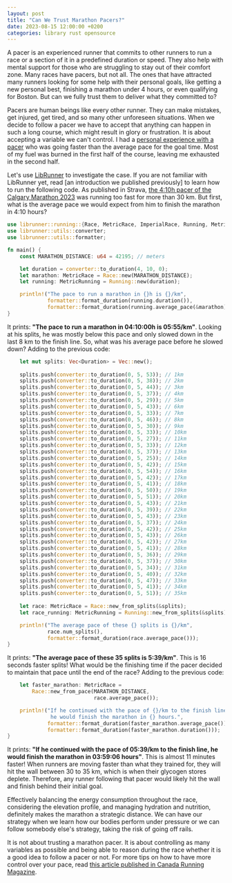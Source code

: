```yaml
---
layout: post
title: "Can We Trust Marathon Pacers?"
date: 2023-08-15 12:00:00 +0200
categories: library rust opensource
---
```


A pacer is an experienced runner that commits to other runners to run a race or a section of it in a predefined duration or speed. They also help with mental support for those who are struggling to stay out of their comfort zone. Many races have pacers, but not all. The ones that have attracted many runners looking for some help with their personal goals, like getting a new personal best, finishing a marathon under 4 hours, or even qualifying for Boston. But can we fully trust them to deliver what they committed to?

<!-- more -->

Pacers are human beings like every other runner. They can make mistakes, get injured, get tired, and so many other unforeseen situations. When we decide to follow a pacer we have to accept that anything can happen in such a long course, which might result in glory or frustration. It is about accepting a variable we can't control. I had a [personal experience with a pacer](https://www.hildeberto.com/sports/2023/05/calgary-marathon.html) who was going faster than the average pace for the goal time. Most of my fuel was burned in the first half of the course, leaving me exhausted in the second half.

Let's use [LibRunner](https://crates.io/crates/librunner) to investigate the case. If you are not familiar with LibRunner yet, read [an introduction we published previously] to learn how to run the following code. As published in Strava, [the 4:10h pacer of the Calgary Marathon 2023](https://www.strava.com/activities/9159132215/overview) was running too fast for more than 30 km. But first, what is the average pace we would expect from him to finish the marathon in 4:10 hours?

```rust
use librunner::running::{Race, MetricRace, ImperialRace, Running, MetricRunning, ImperialRunning};
use librunner::utils::converter;
use librunner::utils::formatter;

fn main() {
    const MARATHON_DISTANCE: u64 = 42195; // meters

    let duration = converter::to_duration(4, 10, 0);
    let marathon: MetricRace = Race::new(MARATHON_DISTANCE);
    let running: MetricRunning = Running::new(duration);

    println!("The pace to run a marathon in {}h is {}/km", 
             formatter::format_duration(running.duration()), 
             formatter::format_duration(running.average_pace(&marathon)));
}
```
It prints: **"The pace to run a marathon in 04:10:00h is 05:55/km"**. Looking at his splits, he was mostly below this pace and only slowed down in the last 8 km to the finish line. So, what was his average pace before he slowed down? Adding to the previous code:

```rust
    let mut splits: Vec<Duration> = Vec::new();
    
    splits.push(converter::to_duration(0, 5, 53)); // 1km
    splits.push(converter::to_duration(0, 5, 38)); // 2km
    splits.push(converter::to_duration(0, 5, 44)); // 3km
    splits.push(converter::to_duration(0, 5, 37)); // 4km
    splits.push(converter::to_duration(0, 5, 29)); // 5km
    splits.push(converter::to_duration(0, 5, 43)); // 6km
    splits.push(converter::to_duration(0, 5, 33)); // 7km
    splits.push(converter::to_duration(0, 5, 46)); // 8km
    splits.push(converter::to_duration(0, 5, 30)); // 9km
    splits.push(converter::to_duration(0, 5, 33)); // 10km
    splits.push(converter::to_duration(0, 5, 27)); // 11km
    splits.push(converter::to_duration(0, 5, 33)); // 12km
    splits.push(converter::to_duration(0, 5, 37)); // 13km
    splits.push(converter::to_duration(0, 5, 25)); // 14km
    splits.push(converter::to_duration(0, 5, 42)); // 15km
    splits.push(converter::to_duration(0, 5, 54)); // 16km
    splits.push(converter::to_duration(0, 5, 42)); // 17km
    splits.push(converter::to_duration(0, 5, 41)); // 18km
    splits.push(converter::to_duration(0, 5, 50)); // 19km
    splits.push(converter::to_duration(0, 5, 51)); // 20km
    splits.push(converter::to_duration(0, 5, 43)); // 21km
    splits.push(converter::to_duration(0, 5, 39)); // 22km
    splits.push(converter::to_duration(0, 5, 43)); // 23km
    splits.push(converter::to_duration(0, 5, 37)); // 24km
    splits.push(converter::to_duration(0, 5, 42)); // 25km
    splits.push(converter::to_duration(0, 5, 43)); // 26km
    splits.push(converter::to_duration(0, 5, 42)); // 27km
    splits.push(converter::to_duration(0, 5, 41)); // 28km
    splits.push(converter::to_duration(0, 5, 36)); // 29km
    splits.push(converter::to_duration(0, 5, 37)); // 30km
    splits.push(converter::to_duration(0, 5, 34)); // 31km
    splits.push(converter::to_duration(0, 5, 40)); // 32km
    splits.push(converter::to_duration(0, 5, 47)); // 33km
    splits.push(converter::to_duration(0, 5, 41)); // 34km
    splits.push(converter::to_duration(0, 5, 51)); // 35km
    
    let race: MetricRace = Race::new_from_splits(&splits);
    let race_running: MetricRunning = Running::new_from_splits(&splits);

    println!("The average pace of these {} splits is {}/km",
             race.num_splits(),
             formatter::format_duration(race.average_pace()));
}
```
It prints: **"The average pace of these 35 splits is 5:39/km"**. This is 16 seconds faster splits! What would be the finishing time if the pacer decided to maintain that pace until the end of the race? Adding to the previous code:

```rust
    let faster_marathon: MetricRace = 
        Race::new_from_pace(MARATHON_DISTANCE, 
                            race.average_pace());

    println!("If he continued with the pace of {}/km to the finish line, \ 
              he would finish the marathon in {} hours.",
             formatter::format_duration(faster_marathon.average_pace()),
             formatter::format_duration(faster_marathon.duration()));
}
```
It prints: **"If he continued with the pace of 05:39/km to the finish line, he would finish the marathon in 03:59:06 hours"**. This is almost 11 minutes faster! When runners are moving faster than what they trained for, they will hit the wall between 30 to 35 km, which is when their glycogen stores deplete. Therefore, any runner following that pacer would likely hit the wall and finish behind their initial goal.

Effectively balancing the energy consumption throughout the race, considering the elevation profile, and managing hydration and nutrition, definitely makes the marathon a strategic distance. We can have our strategy when we learn how our bodies perform under pressure or we can follow somebody else's strategy, taking the risk of going off rails.

It is not about trusting a marathon pacer. It is about controlling as many variables as possible and being able to reason during the race whether it is a good idea to follow a pacer or not. For more tips on how to have more control over your pace, read [this article published in Canada Running Magazine](https://runningmagazine.ca/sections/training/3-tips-for-nailing-the-perfect-pace-on-race-day/).